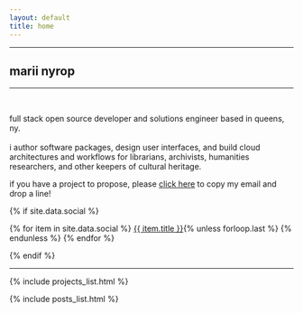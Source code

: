 ```yaml
---
layout: default
title: home
---
```


<hr>

## marii nyrop

<hr>
<br>

<p style="max-width:75ch">
    full stack open source developer and solutions engineer based in queens, ny. <br><br>
    i author software packages, design user interfaces, and build cloud architectures and workflows for librarians, archivists, humanities researchers, and other keepers of cultural heritage.
</p>

<p style="max-width:75ch">
    if you have a project to propose, please <a id="contact-clip" href="#">click here</a> to copy my email and drop a line!
</p>
<script src="/assets/clippy.js"></script>
{% if site.data.social %}
<p>
{% for item in site.data.social %}
    <a href="{{ item.url | absolute_url }}" target="_blank">{{ item.title }}</a>{% unless forloop.last %}&nbsp;{% endunless %}
{% endfor %}
</p>
{% endif %}

<br>
<hr>

<span id="projects"></span>
{% include projects_list.html %}

<span id="notes"></span>
{% include posts_list.html %}

<br><br>
<br><br>